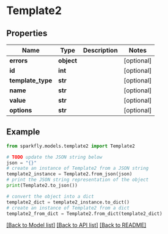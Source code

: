 # Template2


## Properties

Name | Type | Description | Notes
------------ | ------------- | ------------- | -------------
**errors** | **object** |  | [optional] 
**id** | **int** |  | [optional] 
**template_type** | **str** |  | [optional] 
**name** | **str** |  | [optional] 
**value** | **str** |  | [optional] 
**options** | **str** |  | [optional] 

## Example

```python
from sparkfly.models.template2 import Template2

# TODO update the JSON string below
json = "{}"
# create an instance of Template2 from a JSON string
template2_instance = Template2.from_json(json)
# print the JSON string representation of the object
print(Template2.to_json())

# convert the object into a dict
template2_dict = template2_instance.to_dict()
# create an instance of Template2 from a dict
template2_from_dict = Template2.from_dict(template2_dict)
```
[[Back to Model list]](../README.md#documentation-for-models) [[Back to API list]](../README.md#documentation-for-api-endpoints) [[Back to README]](../README.md)


